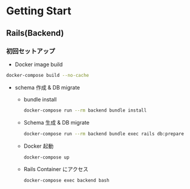 # Getting Start

## Rails(Backend)

### 初回セットアップ

- Docker image build

```bash
docker-compose build --no-cache
```

- schema 作成 & DB migrate

  - bundle install

    ```bash
    docker-compose run --rm backend bundle install
    ```

  - Schema 生成 & DB migrate

    ```bash
    docker-compose run --rm backend bundle exec rails db:prepare
    ```

  - Docker 起動

    ```bash
    docker-compose up
    ```

  - Rails Container にアクセス

    ```bash
    docker-compose exec backend bash
    ```
